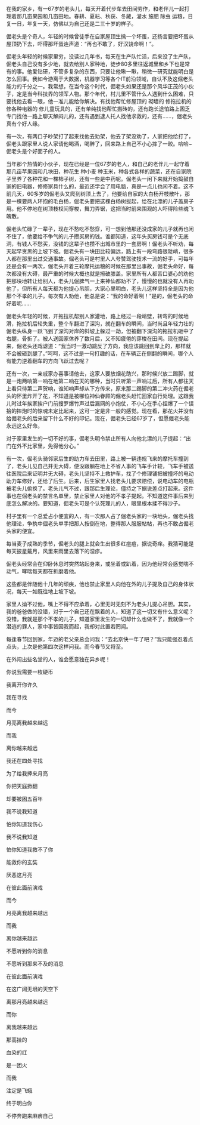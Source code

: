 在我的家乡，有一67岁的老头儿，每天开着代步车去田间劳作，和老伴儿一起打理着那几亩果园和几亩田地。春耕、夏耘、秋获、冬藏，灌水 施肥 除虫 运粮，日复一日，年复一天，仿佛以为自己还是二三十岁的样子。



倔老头是个奇人，年轻的时候曾徒手在自家屋顶生擒一个坏蛋，还扬言要把坏蛋从屋顶扔下去，吓得那坏蛋连声道：“再也不敢了，好汉饶命啊！”。



倔老头年轻的时候家里穷，没读过几年书，每天在生产队忙活，后来没了生产队，倔老头自己没有多少地，就去给别人家种地，徒步80多里往返城里和乡下也是常有的事。他爱钻研，不管多复杂的东西，只要让他瞅一瞅，稍微一研究就能明白是怎么回事。我如今游离于大数据，机器学习等各个IT前沿领域，自认不及这倔老头能力的千分之一。我常想，在当今这个时代，倔老头如果还是那个风华正茂的小伙子，定是当今科技界的领军人物。那个年代，村儿里不管什么人遇到什么困难，只要找他去看一眼，他一准儿能给你解决。有找他帮忙修屋顶的 砌墙的 修拖拉机的 修各种电器的 修儿童玩具的，还有单纯找他帮忙搬砖的，还有跑长途怕路上困乏专门找他一路上聊天解闷儿的，还有遇到逮人托人找他求救的，还有……，倔老头真有个好人缘。



有一次，有两口子吵架打了起来找他去劝架，他去了架没劝了，人家把他给打了，倔老头跟家里人说人家请他喝酒，喝醉了，回来路上自己不小心摔了一跤。哈哈~倔老头是个好面子的人。



当年那个热情的小伙子，现在已经是一位67岁的老人，和自己的老伴儿一起守着那几亩苹果园和几块田，种花生 种小麦 种玉米，种各式各样的蔬菜，还在自家院子里养了各种花和一棵柿子树，还有一些是中药呢。倔老头一闲下来就开始捣鼓自家的旧电器，修修家具什么的，最近还学会了用电脑，真是一点儿也闲不着。这不前几天，60多岁的倔老头又爬到树顶上去了，他要给自家的大白杨开枝散叶，那是一棵要两人环抱的毛白杨，倔老头要把这棵白杨树拔起，给在北漂的儿子盖房子用。他不停地在树顶枝杈间穿梭，舞刀弄锯，这把当时前来围观的人吓得险些魂飞魄散。



倔老头忙碌了一辈子，现在不愁吃不愁穿，可一想到他那还没成家的儿子就再也闲不住了，他要给不争气的儿子攒买房的钱。谁都知道，这年头买房钱可是个无底洞，有钱人不愁买，没钱的这辈子也攒不出城市里的一套房啊！倔老头不听劝，每天起早贪黑的上坡下坡。倔老头有一块田比较偏远，路上有一段弯路很陡峭，很多人都在那里出过交通事故。倔老头可是村里人人夸赞驾驶技术一流的好手，可每年还是会有一两次，倔老头开着三轮摩托运粮的时候在那里出事故，倔老头命好，每次都没有大碍，最严重的时候大概也就是擦破膝盖。家里所有人都苦口婆心的劝他把那块地转让给别人，老头儿倔脾气一上来神仙都劝不了，慢慢的也就没有人再劝他了，但所有人每天都为他提心吊胆，大家心里明白，老头儿这样坚持全是因为他那个不孝的儿子。每次有人劝他，他总是说：“我的命好着咧！”是的，倔老头的命好着呢……



倔老头年轻的时候，开拖拉机帮别人家灌地，路上经过一段峭壁，转弯的时候地滑，拖拉机后轮失重，整个车翻进了深沟，就在翻车的瞬间，当时尚且年轻力壮的倔老头纵身一跃飞到了深沟对岸的斜坡上躲过一劫，但被翻下深沟的拖拉机砸中了右腿，骨折了。被人送回家休养了数月后，又不知疲倦的穿梭在田间。现在提起来，倔老头还戏谑道：“我当时一激动跳反了方向，我应该跳回到岸上的，那样就不会被砸到腿了。”呵呵，这不过是一句打趣的话，在车辆正在侧翻的瞬间，哪个人有能力逆着翻车的方向飞跃过去呢？



还有一次，一亲戚家办喜事请他去，这家人要放烟花助兴，那时候兴放二踢脚，就是一炮两响第一响在地第二响在天的哪种，当时只听第一声响过后，所有人都往天上看只待第二声贺响，谁知响声却从下方传来，原来那二踢脚的第二冲火药在倔老头的怀里炸开了花，不知道是被哪位神仙眷顾的倔老头赶忙回家自行处理。这跟我儿时过年挨家挨户门前搜罗爆竹声过后漏网的小炮仗，不小心在手心捏爆了一个误拾的摔炮时的惊魂未定比起来，这可一定是非一般的感觉。现在看，那花火并没有给倔老头的后来留下什么不好的印记。现在，倔老头已经67岁了，但愿倔老头能永远这么好命。



对于家里发生的一切不好的事，倔老头明令禁止所有人向他北漂的儿子提起：“出门在外不比家里，免得他分心。”



有一次，倔老头骑邻家后生的助力车去田里，路上被一辆违规飞来的摩托车撞到了，老头儿见自己并无大碍，便没跟躺在地上不省人事的飞车手计较，飞车手被送往医院后来证明并无大碍，老头儿坚持不上救护车，找了个修理铺把被撞坏的电动助力车修好，还给了后生。后来，后生家里人找老头儿要求赔偿，说电动车的电瓶被老头儿偷换了。老头儿气不过，跟那后生理论，僵持之下据说差点打起来。这件事也在倔老头的禁言名单里，禁止家里人对他的不孝子提起。不知道这件事后来到底怎么解决的。要知道，倔老头可是个认死理儿的人，眼里根本揉不得沙子。



村子里有一个总爱占小便宜的人，有一次那人占了倔老头家的一块地头，倔老头找他理论，争执中倔老头单手把那人按倒在地，整得那人服服帖帖，再也不敢占倔老头家的便宜。



每当麦子成熟的季节，倔老头的腿上就会生出很多红痘痘，据说奇痒。我猜可能是每天披星戴月，风里来雨里去落下的湿疹。



倔老头经常会在仰卧休息时突然站起身来，或坐着或趴着，因为他经常会感觉喘不动气，哮喘每天都在折磨着他。



这些都是伴随他十几年的顽疾，他也禁止家里人向他在外的儿子提及自己的身体状况，每天一如既往地上坡下坡。



家里人拗不过他，嘴上不得不应承着，心里无时无刻不为老头儿提心吊胆。其实，我的爸爸做的没错，对于一个自己还在飘着的人，知道了这一切又有什么意义呢？没错，我就是那个不孝的儿子，知道家里发生的一切却什么也做不了，我就像一个潜逃的罪人，家中事皆因我而起，我却对此置若罔闻。



每逢春节回到家，年迈的老父亲总会问我：“去北京快一年了吧？”我只能强忍着点点头，上次是他第四次这样问我。而今春节又将至。



在外闯出些名堂的人，谁会愿意独在异乡呢！



你说我需要一枚硬币



我离开你许久



我在寻找



而今



月亮离我越来越远



而我



离你越来越远



我还在四处寻找



为了给我捧来月亮



你把天庭掀翻



却要被困五百年



我不说我知道



怕你知道我伤心



我不说我知道



怕你知道我救不了你



能救你的玄奘



厌恶这月亮



在彼此面前演戏



而今



月亮离我越来越远



而我



离你越来越远



不愿听到你的消息



不愿听到那来不及的消息



在彼此面前演戏



在这广阔无垠的天空下



离那月亮越来越远



而你



离我越来越远





那高挂的



血染的红



是一团火



而我



注定是飞蛾



终于明白你



不停奔跑来麻痹自己

